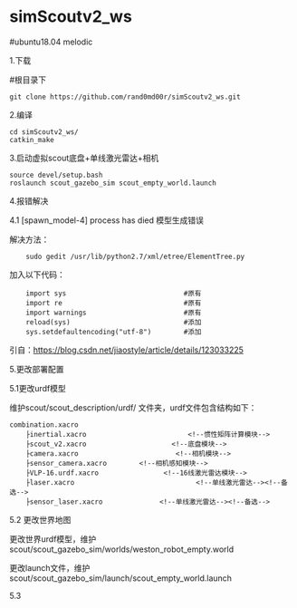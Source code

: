 # simScoutv2_ws
#ubuntu18.04 melodic

1.下载

#根目录下
    
    git clone https://github.com/rand0md00r/simScoutv2_ws.git

2.编译
    
    cd simScoutv2_ws/
    catkin_make
    
3.启动虚拟scout底盘+单线激光雷达+相机
    
    source devel/setup.bash 
    roslaunch scout_gazebo_sim scout_empty_world.launch

4.报错解决

4.1 [spawn_model-4] process has died    模型生成错误

解决方法：
    
        sudo gedit /usr/lib/python2.7/xml/etree/ElementTree.py

加入以下代码：

        import sys                             #原有
        import re                              #原有
        import warnings                        #原有
        reload(sys)                            #添加
        sys.setdefaultencoding("utf-8")        #添加


引自：https://blog.csdn.net/jiaostyle/article/details/123033225

5.更改部署配置

5.1更改urdf模型

维护scout/scout_description/urdf/ 文件夹，urdf文件包含结构如下：

    combination.xacro
        ├inertial.xacro                         <!--惯性矩阵计算模块-->
        ├scout_v2.xacro                     <!--底盘模块-->
        ├camera.xacro                        <!--相机模块-->
        ├sensor_camera.xacro        <!--相机感知模块-->
        ├VLP-16.urdf.xacro                <!--16线激光雷达模块-->
        ├laser.xacro                              <!--单线激光雷达--><!--备选-->
        ├sensor_laser.xacro              <!--单线激光雷达--><!--备选-->
    
5.2 更改世界地图

更改世界urdf模型，维护scout/scout_gazebo_sim/worlds/weston_robot_empty.world

更改launch文件，维护scout/scout_gazebo_sim/launch/scout_empty_world.launch

5.3
